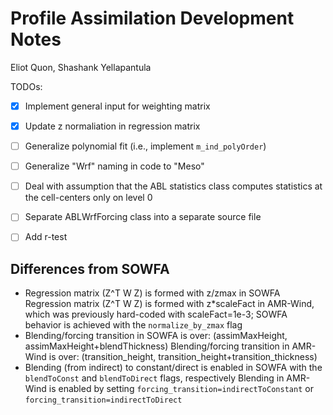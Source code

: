 # Profile Assimilation Development Notes
Eliot Quon, Shashank Yellapantula

TODOs:
- [x] Implement general input for weighting matrix
- [x] Update z normaliation in regression matrix
- [ ] Generalize polynomial fit (i.e., implement `m_ind_polyOrder`)
- [ ] Generalize "Wrf" naming in code to "Meso"
- [ ] Deal with assumption that the ABL statistics class computes statistics at the cell-centers
      only on level 0
- [ ] Separate ABLWrfForcing class into a separate source file
- [ ] Add r-test


## Differences from SOWFA

- Regression matrix (Z^T W Z) is formed with z/zmax in SOWFA
  Regression matrix (Z^T W Z) is formed with z*scaleFact in AMR-Wind, which was previously
    hard-coded with scaleFact=1e-3; SOWFA behavior is achieved with the `normalize_by_zmax` flag
- Blending/forcing transition in SOWFA is over:
    (assimMaxHeight, assimMaxHeight+blendThickness)
  Blending/forcing transition in AMR-Wind is over:
    (transition_height, transition_height+transition_thickness)
- Blending (from indirect) to constant/direct is enabled in SOWFA with the `blendToConst`
    and `blendToDirect` flags, respectively
  Blending in AMR-Wind is enabled by setting `forcing_transition=indirectToConstant` or
    `forcing_transition=indirectToDirect`


